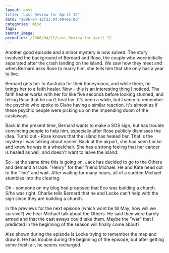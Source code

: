```yaml
---
layout: post
title: "Lost Review for April 12"
date: "2006-04-12T23:04:00+06:00"
categories: misc 
tags: 
banner_image: 
permalink: /2006/04/12/Lost-Review-for-April-12
---
```


Another good episode and a minor mystery is now solved. The story involved the background of Bernard and Rose, the couple who were initially separated after the crash landing on the island. We saw how they meet and when Bernard asks Rose to marry him, she tells him that she only has a year to live.

Bernard gets her to Australia for their honeymoon, and while there, he brings her to a faith healer. Now - this is an interesting thing I noticed. The faith healer works with her for like five seconds before looking stunned, and telling Rose that he can't heal her. It's been a while, but I seem to remember the psychic who spoke to Claire having a similar reaction. It's almost as if these psychic people were picking up on the impending doom of the castaways. 

Back in the present time, Bernard wants to make a SOS sign, but has trouble convincing people to help him, especially after Rose publicly dismisses the idea. Turns out - Rose knows that the island has healed her. That is the mystery I was talking about earlier. Back at the airport, she had seen Locke and knew he was in a wheelchair. She has a strong feeling that her cancer is healed as well, and doesn't want to leave the island.

So - at the same time this is going on, Jack has decided to go to the Others and demand a trade. "Henry" for their friend Michael. He and Kate head out to the "line" and wait. After waiting for many hours, all of a sudden Michael stumbles into the clearing. 

Oh - someone on my blog had proposed that Eco was building a church. S/he was right. Charlie tells Bernard that he and Locke can't help with the sign since they are building a church. 

In the previews for the next episode (which wont be till May, how will we survive?) we hear Michael talk about the Others. He said they were barely armed and that the cast aways could take them. Maybe the "war" that I predicted in the beginning of the season will finally come about?

Also shown during the episode is Locke trying to remember the map and draw it. He has trouble during the beginning of the episode, but after getting some fresh air, he seems recharged.